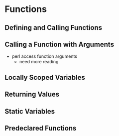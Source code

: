 # Functions
## Defining and Calling Functions
## Calling a Function with Arguments
* perl access function arguments
  * need more reading
## Locally Scoped Variables
## Returning Values
## Static Variables
## Predeclared Functions
